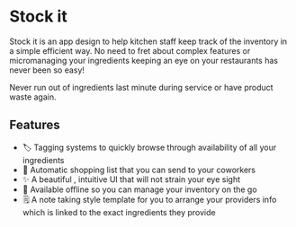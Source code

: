 # Stock it

Stock it is an app design to help kitchen staff keep track of the inventory in a simple  efficient way.
No need to fret about complex features or micromanaging your ingredients
keeping an eye on your restaurants has never been so easy!

Never run out of ingredients last minute during service or have product waste again.

## Features

- 🏷️ Tagging systems to quickly browse through availability of all your ingredients
- 🤝 Automatic shopping list that you can send to your coworkers
- ✨ A beautiful , intuitive UI that will not strain your eye sight
- 🍃 Available offline so you can manage your inventory on the go 
- 🗒️ A note taking style template for you to arrange your providers info which is linked to the exact ingredients they provide
